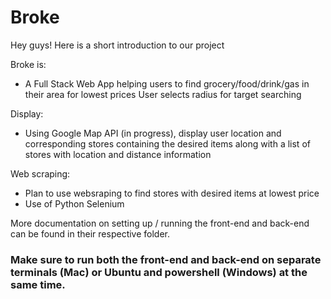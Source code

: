 # Broke

Hey guys! Here is a short introduction to our project

Broke is: 
- A Full Stack Web App helping users to find grocery/food/drink/gas in their area for lowest prices 
User selects radius for target searching

Display:
- Using Google Map API (in progress), display user location and corresponding stores containing the desired items along with a list of stores with location and distance information

Web scraping:
- Plan to use websraping to find stores with desired items at lowest price
- Use of Python Selenium

More documentation on setting up / running the front-end and back-end can be found in their respective folder.

### Make sure to run **both** the front-end **and** back-end on separate terminals (Mac) or Ubuntu and powershell (Windows) at the same time.
